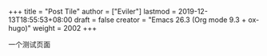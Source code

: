 +++
title = "Post Tile"
author = ["Eviler"]
lastmod = 2019-12-13T18:55:53+08:00
draft = false
creator = "Emacs 26.3 (Org mode 9.3 + ox-hugo)"
weight = 2002
+++

一个测试页面
